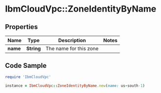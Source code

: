 # IbmCloudVpc::ZoneIdentityByName

## Properties

Name | Type | Description | Notes
------------ | ------------- | ------------- | -------------
**name** | **String** | The name for this zone | 

## Code Sample

```ruby
require 'IbmCloudVpc'

instance = IbmCloudVpc::ZoneIdentityByName.new(name: us-south-1)
```


